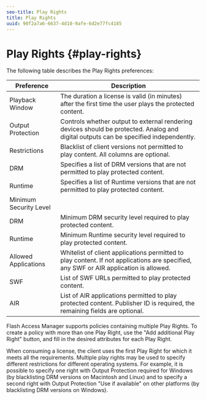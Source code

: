```yaml
---
seo-title: Play Rights
title: Play Rights
uuid: 90f2a7a6-6637-4d10-9afe-6d2e77fc4185
---
```


# Play Rights {#play-rights}

The following table describes the Play Rights preferences: 

| Preference | Description |
|--- |--- |
|Playback Window|The duration a license is valid (in minutes) after the first time the user plays the protected content.|
|Output Protection|Controls whether output to external rendering devices should be protected. Analog and digital outputs can be specified independently.|
|Restrictions|Blacklist of client versions not permitted to play content. All columns are optional.|
|DRM|Specifies a list of DRM versions that are not permitted to play protected content.|
|Runtime|Specifies a list of Runtime versions that are not permitted to play protected content.|
|Minimum Security Level||
|DRM|Minimum DRM security level required to play protected content.|
|Runtime|Minimum Runtime security level required to play protected content.|
|Allowed Applications|Whitelist of client applications permitted to play content. If not applications are specified, any SWF or AIR application is allowed.|
|SWF|List of SWF URLs permitted to play protected content.|
|AIR|List of AIR applications permitted to play protected content. Publisher ID is required, the remaining fields are optional.|

Flash Access Manager supports policies containing multiple Play Rights. To create a policy with more than one Play Right, use the "Add additional Play Right" button, and fill in the desired attributes for each Play Right.

When consuming a license, the client uses the first Play Right for which it meets all the requirements. Multiple play rights may be used to specify different restrictions for different operating systems. For example, it is possible to specify one right with Output Protection required for Windows (by blacklisting DRM versions on Macintosh and Linux) and to specify a second right with Output Protection "Use if available" on other platforms (by blacklisting DRM versions on Windows). 
